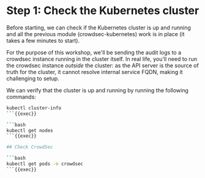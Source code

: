 # Step 1: Check the Kubernetes cluster

Before starting, we can check if the Kubernetes cluster is up and running and all the previous module (crowdsec-kubernetes) work is in place (it takes a few minutes to start).

For the purpose of this workshop, we'll be sending the audit logs to a crowdsec instance running in the cluster itself.
In real life, you'll need to run the crowdsec instance *outside* the cluster: as the API server is the source of truth for the cluster, it cannot resolve internal service FQDN, making it challenging to setup.

We can verify that the cluster is up and running by running the following commands:

```bash
kubectl cluster-info
```{{exec}}

```bash
kubectl get nodes
```{{exec}}

## Check CrowdSec

```bash
kubectl get pods -n crowdsec
```{{exec}}